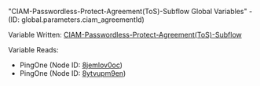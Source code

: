 "CIAM-Passwordless-Protect-Agreement(ToS)-Subflow Global Variables" - (ID: global.parameters.ciam_agreementId)

Variable Written:
[CIAM-Passwordless-Protect-Agreement(ToS)-Subflow](../index.md#Variables)

Variable Reads:
* PingOne (Node ID: [8jemlov0oc](../nodes/8jemlov0oc.md))
* PingOne (Node ID: [8ytvupm9en](../nodes/8ytvupm9en.md))
